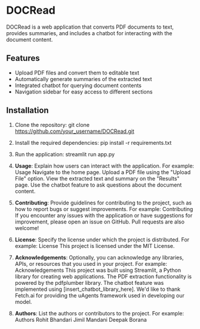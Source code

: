 # DOCRead

DOCRead is a web application that converts PDF documents to text, provides summaries, and includes a chatbot for interacting with the document content.

## Features

- Upload PDF files and convert them to editable text
- Automatically generate summaries of the extracted text
- Integrated chatbot for querying document contents
- Navigation sidebar for easy access to different sections

## Installation

1. Clone the repository:
git clone https://github.com/your_username/DOCRead.git

2. Install the required dependencies:
pip install -r requirements.txt

3. Run the application:
streamlit run app.py

4. **Usage**: Explain how users can interact with the application. For example:
Usage
Navigate to the home page.
Upload a PDF file using the "Upload File" option.
View the extracted text and summary on the "Results" page.
Use the chatbot feature to ask questions about the document content.

5. **Contributing**: Provide guidelines for contributing to the project, such as how to report bugs or suggest improvements. For example:
Contributing
If you encounter any issues with the application or have suggestions for improvement, please open an issue on GitHub. Pull requests are also welcome!

6. **License**: Specify the license under which the project is distributed. For example:
License
This project is licensed under the MIT License.


7. **Acknowledgements**: Optionally, you can acknowledge any libraries, APIs, or resources that you used in your project. For example:
Acknowledgements
This project was built using Streamlit, a Python library for creating web applications.
The PDF extraction functionality is powered by the pdfplumber library.
The chatbot feature was implemented using [insert_chatbot_library_here].
We'd like to thank Fetch.ai for providing the uAgents framework used in developing our model.


8. **Authors**: List the authors or contributors to the project. For example:
Authors
Rohit Bhandari
Jimil Mandani
Deepak Borana
